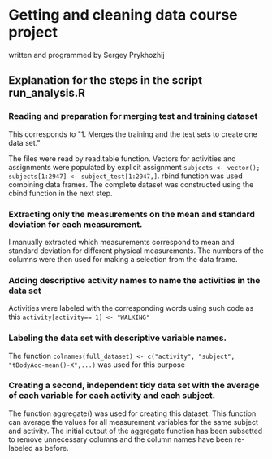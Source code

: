 Getting and cleaning data course project 
========================================

written and programmed by Sergey Prykhozhij

Explanation for the steps in the script run_analysis.R
------------------------------------------------------

### Reading and preparation for merging test and training dataset
This corresponds to "1. Merges the training and the test sets to create one data set."

The files were read by read.table function. Vectors for activities and assignments were populated by explicit
assignment ```subjects <- vector(); subjects[1:2947] <- subject_test[1:2947,]```. rbind function was used combining data frames.
The complete dataset was constructed using the cbind function in the next step.

### Extracting only the measurements on the mean and standard deviation for each measurement.

I manually extracted which measurements correspond to mean and standard deviation for different physical measurements.
The numbers of the columns were then used for making a selection from the data frame.

### Adding descriptive activity names to name the activities in the data set

Activities were labeled with the corresponding words using such code as this ```activity[activity== 1] <- "WALKING"```

### Labeling the data set with descriptive variable names.

The function ```colnames(full_dataset) <- c("activity", "subject", "tBodyAcc-mean()-X",...)``` was used for this purpose

### Creating a second, independent tidy data set with the average of each variable for each activity and each subject.

The function aggregate() was used for creating this dataset. This function can average the values for all measurement 
variables for the same subject and activity. The initial output of the aggregate function has been subsetted to remove
unnecessary columns and the column names have been re-labeled as before.
